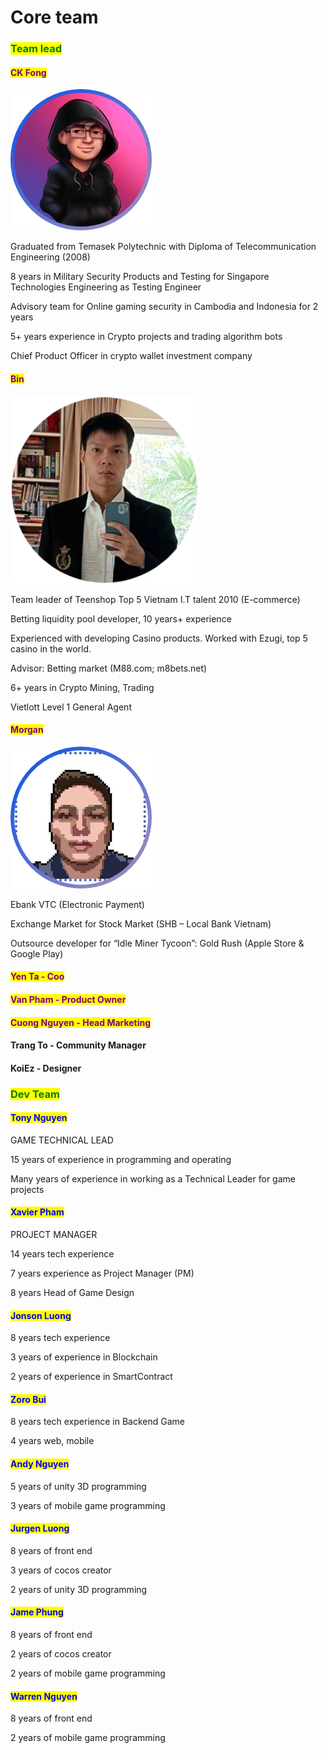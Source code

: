 # Core team

### <mark style="color:green;">Team lead</mark>

#### <mark style="color:purple;">CK Fong</mark>

![CK Fong](../.gitbook/assets/Picture5.png)

Graduated from Temasek Polytechnic with Diploma of Telecommunication Engineering (2008)

8 years in Military Security Products and Testing for Singapore Technologies Engineering as Testing Engineer

Advisory team for Online gaming security in Cambodia and Indonesia for 2 years

5+ years experience in Crypto projects and trading algorithm bots

Chief Product Officer in crypto wallet investment company

#### <mark style="color:purple;">Bin</mark>

![](../.gitbook/assets/bin2.png)

Team leader of Teenshop Top 5 Vietnam I.T talent 2010 (E-commerce)

Betting liquidity pool developer, 10 years+ experience

Experienced with developing Casino products. Worked with Ezugi, top 5 casino in the world.

Advisor: Betting  market (M88.com; m8bets.net)

6+ years in Crypto Mining, Trading

Vietlott Level 1 General Agent

#### <mark style="color:purple;">Morgan</mark>

![Morgan](../.gitbook/assets/Picture7.png)

Ebank VTC (Electronic Payment)

Exchange Market for Stock Market (SHB – Local Bank Vietnam)

Outsource developer for “Idle Miner Tycoon”: Gold Rush (Apple Store & Google Play)

#### <mark style="color:purple;">Yen Ta  - Coo</mark>

#### <mark style="color:purple;">Van Pham - Product Owner</mark>

#### <mark style="color:purple;">Cuong Nguyen - Head Marketing</mark>

#### Trang To - Community Manager

#### KoiEz - Designer

### <mark style="color:green;">Dev Team</mark>

#### <mark style="color:blue;">Tony Nguyen</mark>

GAME TECHNICAL LEAD

15 years of experience in programming and operating

Many years of experience in working as a Technical Leader for game projects

#### <mark style="color:blue;">Xavier Pham</mark>

PROJECT MANAGER

14 years tech experience

7 years experience as Project Manager (PM)

8 years Head of Game Design

#### <mark style="color:blue;">Jonson Luong</mark>

8 years tech experience

3 years of experience in Blockchain

2 years of experience in SmartContract

#### <mark style="color:blue;">Zoro Bui</mark>

8 years tech experience in Backend Game

4 years web, mobile

#### <mark style="color:blue;">Andy Nguyen</mark>

5 years of unity 3D programming

3 years of mobile game programming

#### <mark style="color:blue;">Jurgen Luong</mark>

8 years of front end

3 years of cocos creator

2 years of unity 3D programming

#### <mark style="color:blue;">Jame Phung</mark>

8 years of front end

2 years of cocos creator

2 years of mobile game programming

#### <mark style="color:blue;">Warren Nguyen</mark>

8 years of front end

2 years of mobile game programming
